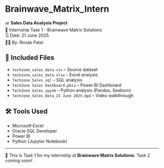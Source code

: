 # Brainwave_Matrix_Intern

📊 **Sales Data Analysis Project**  
🧠 Internship Task 1 - Brainwave Matrix Solutions  
🗓️ Date: 21 June 2025  
👨‍💻 By: Ronak Patel

## 📁 Included Files
- `techzone_sales_data.csv` – Source dataset
- `techzone_sales_data.xlsx` – Excel analysis
- `Techzone_Sales.sql` – SQL analysis
- `TechZone Sales Dashboard.pbix` – Power BI Dashboard
- `TechZone Sales.ipynb` – Python analysis (Pandas, Seaborn)
- `Techzone_Sales_Data_21 June 2025.mp4` – Video walkthrough

## 🛠️ Tools Used
- Microsoft Excel
- Oracle SQL Developer
- Power BI
- Python (Jupyter Notebook)
---

🚀 This is Task 1 for my internship at **Brainwave Matrix Solutions**. Task 2 coming soon!
